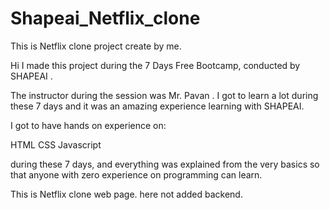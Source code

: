 # Shapeai_Netflix_clone
This is Netflix clone project create by me. 

Hi I made this project during the 7 Days Free Bootcamp, conducted by SHAPEAI .

The instructor during the session was Mr. Pavan . I got to learn a lot during these 7 days and it was an amazing experience learning with SHAPEAI.


I got to have hands on experience on:

HTML
CSS
Javascript

during these 7 days, and everything was explained from the very basics so that anyone with zero experience on programming can learn.

This is Netflix clone  web page. here not added backend.

